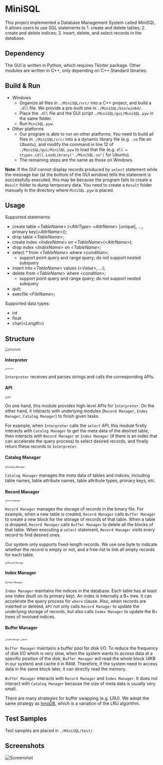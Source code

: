 # MiniSQL
This project implemented a Database Management System called *MiniSQL*. It allows users to use SQL statements to 1. create and delete tables; 2. create and delete indices; 3. insert, delete, and select records in the database.

## Dependency

The GUI is written in Python, which requires Tkinter package. Other modules are written in C++, only depending on C++ Standard libraries.

## Build & Run

- Windows
  - Organize all files in `./MiniSQL/src/` into a C++ project, and build a `.dll` file. We provide a pre-built one in `./MiniSQL/bin/win64/`.
  - Place the `.dll` file and the GUI script `./MiniSQL/gui/MiniSQL.pyw` in the same folder.
  - Run `MiniSQL.pyw`.
- Other platforms
  - Our program is able to run on other platforms. You need to build all files in `./MiniSQL/src/` into a a dynamic library file (e.g. `.so` file on Ubuntu), and modify the command in line 12 of `./MiniSQL/gui/MiniSQL.pyw` to load that file (e.g. `dll = ctypes.cdll.LoadLibrary("./MiniSQL.so")` for Ubuntu).
  - The remaining steps are the same as those on Windows.

**Note**: If the GUI cannot display records produced by `select` statement while the message bar (at the bottom of the GUI window) tells the statement is successfully executed, this may be because the program fails to create a `Result` folder to dump temporary data. You need to create a `Result` folder manually in the directory where `MiniSQL.pyw` is placed.

## Usage

Supported statements:

- create table <*TableName*> (<*AttrType*> <*AttrName*> [unique], ..., primary key(<*AttrName*>));
- drop table <*TableName*>;
- create index <*IndexName*> on <*TableName*>(<*AttrName*>);
- drop index <*IndexName*> on <*TableName*>;
- select \* from <*TableName*> where <*condition*>;
  - support point query and range query; do not support nested subquery
- insert into <*TableName*> values (<*Value*>, ...);
- delete from <*TableName*> where <*condition*>;
  - support point query and range query; do not support nested subquery
- quit;
- execfile <*FileName*>;

Supported data types:

- int
- float
- char(<*Length*>)

## Structure

<img src="images/structure.png" alt="structure" style="zoom: 67%;" />

#### Interpreter

<img src="images/interpreter.png" alt="interpreter" style="zoom: 33%;" />

`Interpreter` receives and parses strings and calls the corresponding APIs.

#### API

<img src="images/API.png" alt="API" style="zoom: 50%;" />

On one hand, this module provides high-level APIs for `Interpreter`. On the other hand, it interacts with underlying modules (`Record Manager`, `Index Manager`, `Catalog Manager`) to finish given tasks.

For example, when `Interpreter` calls the `select` API, this module firstly interacts with `Catalog Manager` to get the meta data of the desired table, then interacts with `Record Manager` or `Index Manager` (if there is an index that can accelerate the query process) to select desired records, and finally return these records to `Interpreter`.

#### Catalog Manager

<img src="images/Catalog Manager.png" alt="Catalog Manager" style="zoom: 50%;" />

`Catalog Manager` manages the meta data of tables and indices, including table names, table attribute names, table attribute types, primary keys, etc.

#### Record Manager

<img src="images/Record Manager.png" alt="Record Manager" style="zoom: 40%;" />

`Record Manager` manages the storage of records in the binary file. For example, when a new table is created, `Record Manager` calls `Buffer Manager` to create a new block for the storage of records of that table. When a table is dropped, `Record Manager` calls `Buffer Manager` to delete all the blocks of that table. When executing a `select` statement, `Record Manager` visits every record to find desired ones.

Our system only supports fixed-length records. We use one byte to indicate whether the record is empty or not, and a free-list to link all empty records for each table.

<img src="images/Record Storage.png" alt="Record Storage" style="zoom:50%;" />

#### Index Manager

<img src="images/Index Manager.png" alt="Index Manager" style="zoom:50%;" />

`Index Manager` maintains the indices in the database. Each table has at least one index (built on its primary key). An index is internally a B+ tree. It can accelerate the query process for `where` clause. Also, when records are inserted or deleted, `API` not only calls `Record Manager` to update the underlying storage of records, but also calls `Index Manager` to update the B+ trees of involved indices.

#### Buffer Manager

<img src="images/Buffer Manager.png" alt="Buffer Manager" style="zoom:40%;" />

<img src="images/Block.png" alt="Block" style="zoom:40%;" />

`Buffer Manager` maintains a buffer pool for disk I/O. To reduce the frequency of disk I/O which is very slow, when the system wants to access data at a specific position of the disk, `Buffer Manager` will read the whole block (4KB in our system) and cache it in RAM. Therefore, if the system need to access data in the same block later, it can directly read the memory.

`Buffer Manager` interacts with `Record Manager` and `Index Manager`. It does not interact with `Catalog Manager` because the size of meta data is usually very small.

There are many strategies for buffer swapping (e.g. LRU). We adopt the same strategy as [InnoDB](https://dev.mysql.com/doc/refman/8.0/en/innodb-buffer-pool.html), which is a variation of the LRU algorithm.

## Test Samples

Test samples are placed in `./MiniSQL/test/`.

## Screenshots

![Screenshot](images/Screenshot.png)
